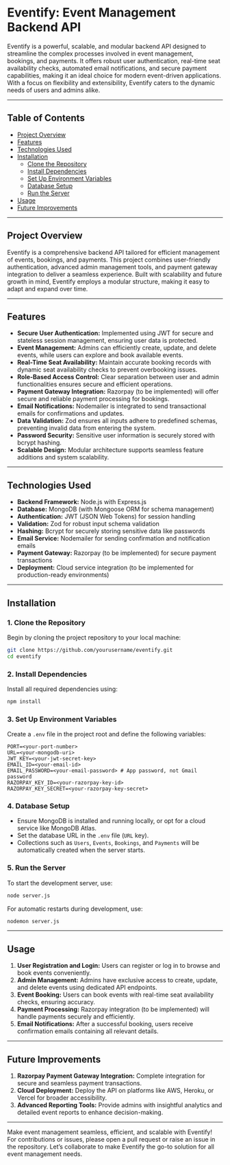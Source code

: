 # Eventify: Event Management Backend API

Eventify is a powerful, scalable, and modular backend API designed to streamline the complex processes involved in event management, bookings, and payments. It offers robust user authentication, real-time seat availability checks, automated email notifications, and secure payment capabilities, making it an ideal choice for modern event-driven applications. With a focus on flexibility and extensibility, Eventify caters to the dynamic needs of users and admins alike.

---

## Table of Contents

- [Project Overview](#project-overview)
- [Features](#features)
- [Technologies Used](#technologies-used)
- [Installation](#installation)
  - [Clone the Repository](#1-clone-the-repository)
  - [Install Dependencies](#2-install-dependencies)
  - [Set Up Environment Variables](#3-set-up-environment-variables)
  - [Database Setup](#4-database-setup)
  - [Run the Server](#5-run-the-server)
- [Usage](#usage)
- [Future Improvements](#future-improvements)

---

## Project Overview

Eventify is a comprehensive backend API tailored for efficient management of events, bookings, and payments. This project combines user-friendly authentication, advanced admin management tools, and payment gateway integration to deliver a seamless experience. Built with scalability and future growth in mind, Eventify employs a modular structure, making it easy to adapt and expand over time.

---

## Features

- **Secure User Authentication:** Implemented using JWT for secure and stateless session management, ensuring user data is protected.
- **Event Management:** Admins can efficiently create, update, and delete events, while users can explore and book available events.
- **Real-Time Seat Availability:** Maintain accurate booking records with dynamic seat availability checks to prevent overbooking issues.
- **Role-Based Access Control:** Clear separation between user and admin functionalities ensures secure and efficient operations.
- **Payment Gateway Integration:** Razorpay (to be implemented) will offer secure and reliable payment processing for bookings.
- **Email Notifications:** Nodemailer is integrated to send transactional emails for confirmations and updates.
- **Data Validation:** Zod ensures all inputs adhere to predefined schemas, preventing invalid data from entering the system.
- **Password Security:** Sensitive user information is securely stored with bcrypt hashing.
- **Scalable Design:** Modular architecture supports seamless feature additions and system scalability.

---

## Technologies Used

- **Backend Framework:** Node.js with Express.js
- **Database:** MongoDB (with Mongoose ORM for schema management)
- **Authentication:** JWT (JSON Web Tokens) for session handling
- **Validation:** Zod for robust input schema validation
- **Hashing:** Bcrypt for securely storing sensitive data like passwords
- **Email Service:** Nodemailer for sending confirmation and notification emails
- **Payment Gateway:** Razorpay (to be implemented) for secure payment transactions
- **Deployment:** Cloud service integration (to be implemented for production-ready environments)

---

## Installation

### 1. Clone the Repository

Begin by cloning the project repository to your local machine:
```bash
git clone https://github.com/yourusername/eventify.git
cd eventify
```

### 2. Install Dependencies

Install all required dependencies using:
```bash
npm install
```

### 3. Set Up Environment Variables

Create a `.env` file in the project root and define the following variables:
```env
PORT=<your-port-number>
URL=<your-mongodb-uri>
JWT_KEY=<your-jwt-secret-key>
EMAIL_ID=<your-email-id>
EMAIL_PASSWORD=<your-email-password> # App password, not Gmail password
RAZORPAY_KEY_ID=<your-razorpay-key-id>
RAZORPAY_KEY_SECRET=<your-razorpay-key-secret>
```

### 4. Database Setup

- Ensure MongoDB is installed and running locally, or opt for a cloud service like MongoDB Atlas.
- Set the database URL in the `.env` file (`URL` key).
- Collections such as `Users`, `Events`, `Bookings`, and `Payments` will be automatically created when the server starts.

### 5. Run the Server

To start the development server, use:
```bash
node server.js
```
For automatic restarts during development, use:
```bash
nodemon server.js
```

---

## Usage

1. **User Registration and Login:** Users can register or log in to browse and book events conveniently.
2. **Admin Management:** Admins have exclusive access to create, update, and delete events using dedicated API endpoints.
3. **Event Booking:** Users can book events with real-time seat availability checks, ensuring accuracy.
4. **Payment Processing:** Razorpay integration (to be implemented) will handle payments securely and efficiently.
5. **Email Notifications:** After a successful booking, users receive confirmation emails containing all relevant details.

---

## Future Improvements

1. **Razorpay Payment Gateway Integration:** Complete integration for secure and seamless payment transactions.
2. **Cloud Deployment:** Deploy the API on platforms like AWS, Heroku, or Vercel for broader accessibility.
3. **Advanced Reporting Tools:** Provide admins with insightful analytics and detailed event reports to enhance decision-making.

---

Make event management seamless, efficient, and scalable with Eventify! For contributions or issues, please open a pull request or raise an issue in the repository. Let’s collaborate to make Eventify the go-to solution for all event management needs.

